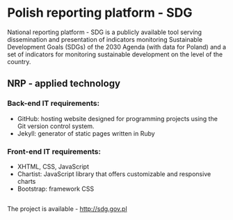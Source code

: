 # Polish reporting platform - SDG

National reporting platform - SDG is a publicly available tool serving dissemination and presentation of indicators monitoring Sustainable Development Goals (SDGs) of the 2030 Agenda (with data for Poland) and a set of indicators for monitoring sustainable development on the level of the country.

## NRP - applied technology

### Back-end IT requirements:
- GitHub: hosting website designed for programming projects using the Git version control system.
- Jekyll: generator of static pages written in Ruby

### Front-end IT requirements:
- XHTML, CSS, JavaScript
- Chartist: JavaScript library that offers customizable and responsive charts
- Bootstrap: framework CSS

##
The project is available - http://sdg.gov.pl
